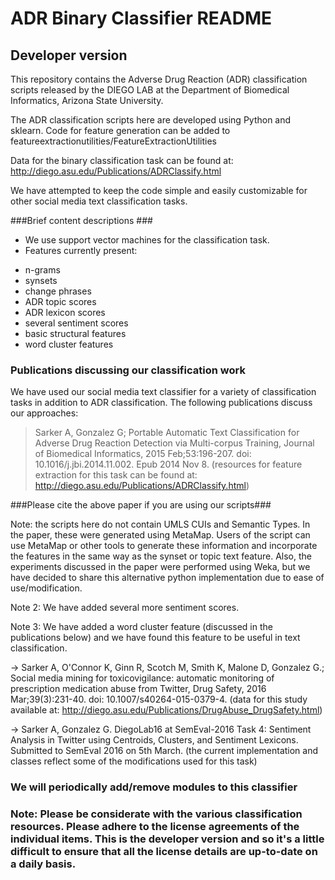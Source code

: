 # ADR Binary Classifier README #
## Developer version

This repository contains the Adverse Drug Reaction (ADR) classification scripts released by the DIEGO LAB at the Department of Biomedical Informatics, Arizona State University.

The ADR classification scripts here are developed using Python and sklearn. Code for feature generation can be added to featureextractionutilities/FeatureExtractionUtilities

Data for the binary classification task can be found at: http://diego.asu.edu/Publications/ADRClassify.html

We have attempted to keep the code simple and easily customizable for other social media text classification tasks. 


###Brief content descriptions ###

* We use support vector machines for the classification task. 
* Features currently present:
- n-grams
- synsets
- change phrases
- ADR topic scores
- ADR lexicon scores
- several sentiment scores
- basic structural features
- word cluster features


### Publications discussing our classification work ###
We have used our social media text classifier for a variety of classification tasks in addition to ADR classification. The following publications discuss our approaches:


> Sarker A, Gonzalez G; Portable Automatic Text Classification for Adverse Drug Reaction Detection via Multi-corpus Training, Journal of Biomedical Informatics, 2015 Feb;53:196-207. doi: 10.1016/j.jbi.2014.11.002. Epub 2014 Nov 8.
>(resources for feature extraction for this task can be found at: http://diego.asu.edu/Publications/ADRClassify.html)

###Please cite the above paper if you are using our scripts###

Note: the scripts here do not contain UMLS CUIs and Semantic Types. In the paper, these were generated using MetaMap. Users of the script can use MetaMap or other tools to generate these information and incorporate the features in the same way as the synset or topic text feature. Also, the experiments discussed in the paper were performed using Weka, but we have decided to share this alternative python implementation due to ease of use/modification. 

Note 2: We have added several more sentiment scores.

Note 3: We have added a word cluster feature (discussed in the publications below) and we have found this feature to be useful in text classification.

-> Sarker A, O'Connor K, Ginn R, Scotch M, Smith K, Malone D, Gonzalez G.; Social media mining for toxicovigilance: automatic monitoring of prescription medication abuse from Twitter, Drug Safety, 2016 Mar;39(3):231-40. doi: 10.1007/s40264-015-0379-4.
(data for this study available at: http://diego.asu.edu/Publications/DrugAbuse_DrugSafety.html)

-> Sarker A, Gonzalez G. DiegoLab16 at SemEval-2016 Task 4: Sentiment Analysis in Twitter using Centroids, Clusters, and Sentiment Lexicons. Submitted to SemEval 2016 on 5th March.
(the current implementation and classes reflect some of the modifications used for this task)

### We will periodically add/remove modules to this classifier
### Note: Please be considerate with the various classification resources. Please adhere to the license agreements of the individual items. This is the developer version and so it's a little difficult to ensure that all the license details are up-to-date on a daily basis.